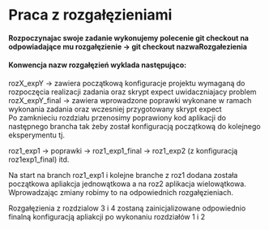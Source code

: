 # Praca z rozgałęzieniami

 #### Rozpoczynajac swoje zadanie wykonujemy polecenie git checkout na odpowiadające mu rozgałęzienie -> git checkout nazwaRozgałezienia
 #### Konwencja nazw rozgałęzień wyklada następująco:
rozX_expY -> zawiera początkową konfiguracje projektu wymaganą do rozpoczęcia realizacji zadania oraz skrypt expect uwidaczniajacy problem  
rozX_expY_final -> zawiera wprowadzone poprawki wykonane w ramach wykonania zadania oraz wczesniej przygotowany skrypt expect  
Po zamknieciu rozdziału przenosimy poprawiony kod aplikacji do następnego brancha tak żeby został konfiguracją początkową do kolejnego eksperymentu tj.

roz1_exp1 -> poprawki ->  roz1_exp1_final -> roz1_exp2 (z konfiguracją roz1exp1_final) itd.


Na start na branch roz1_exp1 i kolejne branche z roz1 dodana została początkowa apliakcja jednowątkowa a na roz2 aplikacja wielowątkowa.
Wprowadzając zmiany robimy to na odpowiednich rozgałęzieniach.


Rozgałęzienia z rozdzialow 3 i 4 zostaną zainicjalizowane odpowiednio finalną konfiguracją apliakcji po wykonaniu rozdziałów 1 i 2

